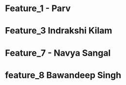 # Feature_1 - Parv
# Feature_3 Indrakshi Kilam
# Feature_7 - Navya Sangal
# feature_8 Bawandeep Singh

